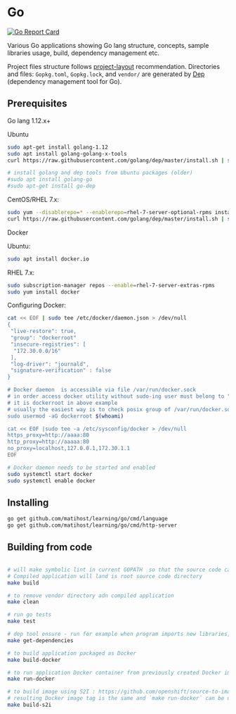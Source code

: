 # Go

[![Go Report Card](https://goreportcard.com/badge/github.com/matihost/learning)](https://goreportcard.com/report/github.com/matihost/learning)

Various Go applications showing Go lang structure, concepts, sample libraries usage, build, dependency management etc.

Project files structure follows [project-layout](https://github.com/golang-standards/project-layout) recommendation.
Directories and files:  `Gopkg.toml`, `Gopkg.lock`, and `vendor/` are generated by [Dep](https://golang.github.io/dep/) (dependency management tool for Go).

## Prerequisites

Go lang 1.12.x+

Ubuntu

```bash
sudo apt-get install golang-1.12
sudo apt install golang-golang-x-tools
curl https://raw.githubusercontent.com/golang/dep/master/install.sh | sh

# install golang and dep tools from Ubuntu packages (older)
#sudo apt install golang-go
#sudo apt-get install go-dep
```

CentOS/RHEL 7.x:

```bash
sudo yum --disablerepo=* --enablerepo=rhel-7-server-optional-rpms install golang
curl https://raw.githubusercontent.com/golang/dep/master/install.sh | sh
```

Docker

Ubuntu:

```bash
sudo apt install docker.io
```

RHEL 7.x:

```bash
sudo subscription-manager repos --enable=rhel-7-server-extras-rpms
sudo yum install docker
```

Configuring Docker:

```bash
cat << EOF | sudo tee /etc/docker/daemon.json > /dev/null
{
 "live-restore": true,
 "group": "dockerroot"
 "insecure-registries": [
  "172.30.0.0/16"
 ],
 "log-driver": "journald",
 "signature-verification" : false
}

# Docker daemon  is accessible via file /var/run/docker.sock
# in order access docker utility without sudo-ing user must belong to "group" from /etc/docker/daemon.json
# it is dockerroot in above example
# usually the easiest way is to check posix group of /var/run/docker.sock
sudo usermod -aG dockerroot $(whoami)

cat << EOF |sudo tee -a /etc/sysconfig/docker > /dev/null
https_proxy=http://aaaa:80
http_proxy=http://aaaaa:80
no_proxy=localhost,127.0.0.1,172.30.1.1
EOF

# Docker daemon needs to be started and enabled
sudo systemctl start docker
sudo systemctl enable docker
```

## Installing

```bash
go get github.com/matihost/learning/go/cmd/language
go get github.com/matihost/learning/go/cmd/http-server
```

## Building from code

```bash

# will make symbolic lint in current GOPATH  so that the source code can be cloned into whatever localization on disk
# Compiled application will land is root source code directory
make build

# to remove vendor directory adn compiled application
make clean

# run go tests
make test

# dep tool ensure - run for example when program imports new libraries, or versions changes
make get-dependencies

# to build application packaged as Docker
make build-docker

# to run application Docker container from previously created Docker image
make run-docker

# to build image using S2I : https://github.com/openshift/source-to-image approach
# resulting Docker image tag is the same and `make run-docker` can be used to run application
make build-s2i
```

